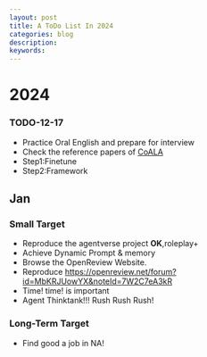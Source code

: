 ```yaml
---
layout: post
title: A ToDo List In 2024
categories: blog
description:                                     
keywords: 
---
```

# 2024

### TODO-12-17

* Practice Oral English and prepare for interview
* Check the reference papers of  [CoALA](https://github.com/ysymyth/awesome-language-agents?tab=readme-ov-file)
* Step1:Finetune
* Step2:Framework

## Jan

### Small Target

* Reproduce the agentverse project **OK**,roleplay+
* Achieve Dynamic Prompt & memory
* Browse the OpenReview Website.
* Reproduce https://openreview.net/forum?id=MbKRJUowYX&noteId=7W2C7eA3kR 
* Time! time! is important
* Agent Thinktank!!! Rush Rush Rush!

### Long-Term Target

* Find good a job in NA!